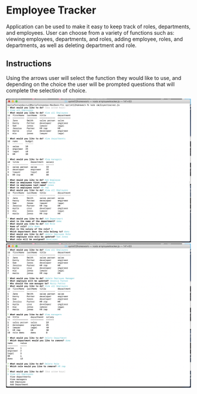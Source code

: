 # Employee Tracker

Application can be used to make it easy to keep track of roles, departments, and employees. User can choose from a variety of functions such as: viewing employees, departments, and roles, adding employee, roles, and departments, as well as deleting department and role.

## Instructions

Using the arrows user will select the function they would like to use, and depending on the choice the user will be prompted questions that will complete the selection of choice.

![](demoImg/terminaldemo.png)
![](demoImg/terminaldemotwo.png)
